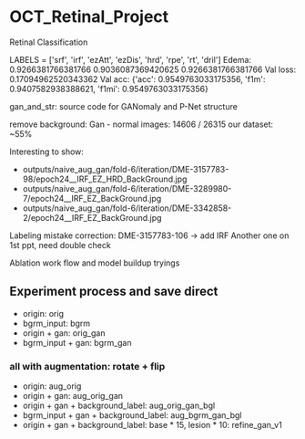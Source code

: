 # OCT_Retinal_Project
Retinal Classification

LABELS = ['srf', 'irf', 'ezAtt', 'ezDis', 'hrd', 'rpe', 'rt', 'dril']
Edema: 0.9266381766381766 0.9036087369420625 0.9266381766381766
Val loss: 0.17094962520343362 Val acc: {'acc': 0.9549763033175356, 'f1m': 0.9407582938388621, 'f1mi': 0.9549763033175356}

gan_and_str: source code for GANomaly and P-Net structure

remove background: Gan - normal images: 14606 / 26315   our dataset: ~55%


Interesting to show: 
- outputs/naive_aug_gan/fold-6/iteration/DME-3157783-98/epoch24__IRF_EZ_HRD_BackGround.jpg
- outputs/naive_aug_gan/fold-6/iteration/DME-3289980-7/epoch24__IRF_EZ_BackGround.jpg
- outputs/naive_aug_gan/fold-6/iteration/DME-3342858-2/epoch24__IRF_EZ_BackGround.jpg

Labeling mistake correction:
DME-3157783-106 -> add IRF
Another one on 1st ppt, need double check


Ablation work flow and model buildup tryings


## Experiment process and save direct
- origin: orig
- bgrm_input: bgrm
- origin + gan: orig_gan
- bgrm_input + gan: bgrm_gan
### all with augmentation: rotate + flip
- origin: aug_orig
- origin + gan: aug_orig_gan
- origin + gan + background_label: aug_orig_gan_bgl
- bgrm_input + gan + background_label: aug_bgrm_gan_bgl
- origin + gan + background_label: base * 15, lesion * 10: refine_gan_v1


